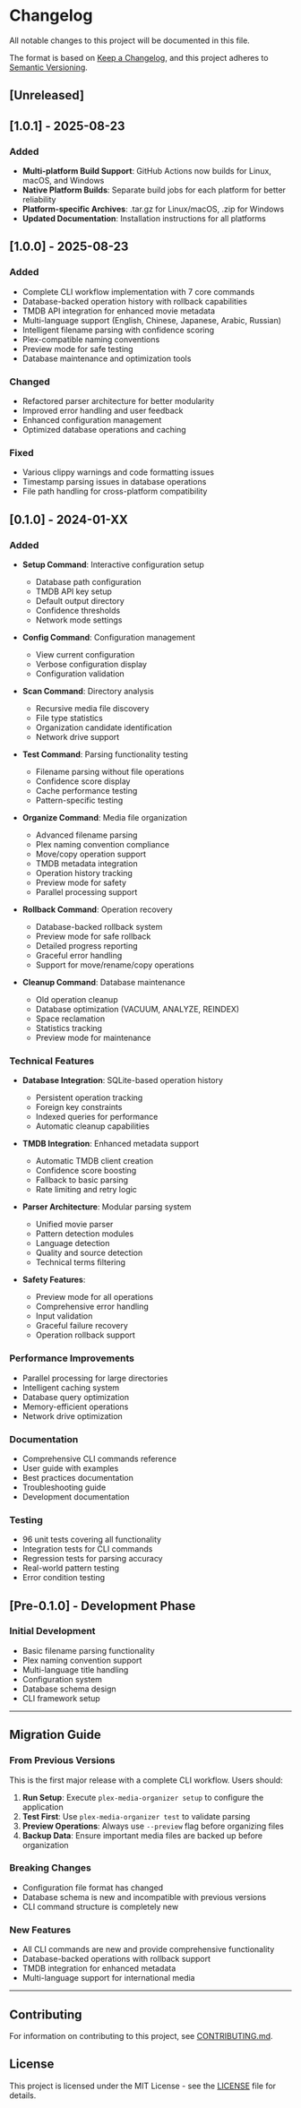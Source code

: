 # Changelog

All notable changes to this project will be documented in this file.

The format is based on [Keep a Changelog](https://keepachangelog.com/en/1.0.0/),
and this project adheres to [Semantic Versioning](https://semver.org/spec/v2.0.0.html).

## [Unreleased]

## [1.0.1] - 2025-08-23

### Added
- **Multi-platform Build Support**: GitHub Actions now builds for Linux, macOS, and Windows
- **Native Platform Builds**: Separate build jobs for each platform for better reliability
- **Platform-specific Archives**: .tar.gz for Linux/macOS, .zip for Windows
- **Updated Documentation**: Installation instructions for all platforms

## [1.0.0] - 2025-08-23

### Added
- Complete CLI workflow implementation with 7 core commands
- Database-backed operation history with rollback capabilities
- TMDB API integration for enhanced movie metadata
- Multi-language support (English, Chinese, Japanese, Arabic, Russian)
- Intelligent filename parsing with confidence scoring
- Plex-compatible naming conventions
- Preview mode for safe testing
- Database maintenance and optimization tools

### Changed
- Refactored parser architecture for better modularity
- Improved error handling and user feedback
- Enhanced configuration management
- Optimized database operations and caching

### Fixed
- Various clippy warnings and code formatting issues
- Timestamp parsing issues in database operations
- File path handling for cross-platform compatibility

## [0.1.0] - 2024-01-XX

### Added
- **Setup Command**: Interactive configuration setup
  - Database path configuration
  - TMDB API key setup
  - Default output directory
  - Confidence thresholds
  - Network mode settings

- **Config Command**: Configuration management
  - View current configuration
  - Verbose configuration display
  - Configuration validation

- **Scan Command**: Directory analysis
  - Recursive media file discovery
  - File type statistics
  - Organization candidate identification
  - Network drive support

- **Test Command**: Parsing functionality testing
  - Filename parsing without file operations
  - Confidence score display
  - Cache performance testing
  - Pattern-specific testing

- **Organize Command**: Media file organization
  - Advanced filename parsing
  - Plex naming convention compliance
  - Move/copy operation support
  - TMDB metadata integration
  - Operation history tracking
  - Preview mode for safety
  - Parallel processing support

- **Rollback Command**: Operation recovery
  - Database-backed rollback system
  - Preview mode for safe rollback
  - Detailed progress reporting
  - Graceful error handling
  - Support for move/rename/copy operations

- **Cleanup Command**: Database maintenance
  - Old operation cleanup
  - Database optimization (VACUUM, ANALYZE, REINDEX)
  - Space reclamation
  - Statistics tracking
  - Preview mode for maintenance

### Technical Features
- **Database Integration**: SQLite-based operation history
  - Persistent operation tracking
  - Foreign key constraints
  - Indexed queries for performance
  - Automatic cleanup capabilities

- **TMDB Integration**: Enhanced metadata support
  - Automatic TMDB client creation
  - Confidence score boosting
  - Fallback to basic parsing
  - Rate limiting and retry logic

- **Parser Architecture**: Modular parsing system
  - Unified movie parser
  - Pattern detection modules
  - Language detection
  - Quality and source detection
  - Technical terms filtering

- **Safety Features**:
  - Preview mode for all operations
  - Comprehensive error handling
  - Input validation
  - Graceful failure recovery
  - Operation rollback support

### Performance Improvements
- Parallel processing for large directories
- Intelligent caching system
- Database query optimization
- Memory-efficient operations
- Network drive optimization

### Documentation
- Comprehensive CLI commands reference
- User guide with examples
- Best practices documentation
- Troubleshooting guide
- Development documentation

### Testing
- 96 unit tests covering all functionality
- Integration tests for CLI commands
- Regression tests for parsing accuracy
- Real-world pattern testing
- Error condition testing

## [Pre-0.1.0] - Development Phase

### Initial Development
- Basic filename parsing functionality
- Plex naming convention support
- Multi-language title handling
- Configuration system
- Database schema design
- CLI framework setup

---

## Migration Guide

### From Previous Versions
This is the first major release with a complete CLI workflow. Users should:

1. **Run Setup**: Execute `plex-media-organizer setup` to configure the application
2. **Test First**: Use `plex-media-organizer test` to validate parsing
3. **Preview Operations**: Always use `--preview` flag before organizing files
4. **Backup Data**: Ensure important media files are backed up before organization

### Breaking Changes
- Configuration file format has changed
- Database schema is new and incompatible with previous versions
- CLI command structure is completely new

### New Features
- All CLI commands are new and provide comprehensive functionality
- Database-backed operations with rollback support
- TMDB integration for enhanced metadata
- Multi-language support for international media

---

## Contributing

For information on contributing to this project, see [CONTRIBUTING.md](CONTRIBUTING.md).

## License

This project is licensed under the MIT License - see the [LICENSE](LICENSE) file for details.
